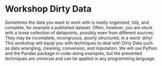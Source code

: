 # Workshop Dirty Data

Sometimes the data you want to work with is neatly organized, tidy, and complete, for example a published dataset. Often, however, you are stuck with a loose collection of datapoints, possibly even 
from different sources. They may be incomplete, incongruous, poorly structured, in a word: dirty!
This workshop will equip you with techniques to deal with Dirty Data such as data wrangling, cleaning, conversion, and imputation. We will use Python and the Pandas package in code-along examples, 
but the presented techniques are universal and can be applied in any programming language.
